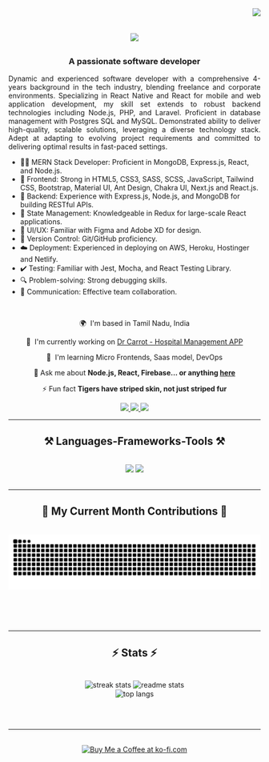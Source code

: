 <img align="right" src="https://visitor-badge.laobi.icu/badge?page_id=Bharathkumar-c.Bharathkumar-c" />

<h1 align="center">
    <img src="https://readme-typing-svg.herokuapp.com/?font=Righteous&size=35&center=true&vCenter=true&width=500&height=70&duration=4000&lines=Hi+There!+👋;+I'm+Bharath+Kumar!;" />
</h1>

<h3 align="center">A passionate software developer</h3>
<p align="justify">
Dynamic and experienced software developer with a comprehensive 4-years background in the tech industry, blending freelance and corporate environments. Specializing in React Native and React for mobile and web application development, my skill set extends to robust backend technologies including Node.js, PHP, and Laravel. Proficient in database management with Postgres SQL and MySQL. Demonstrated ability to deliver high-quality, scalable solutions, leveraging a diverse technology stack. Adept at adapting to evolving project requirements and committed to delivering optimal results in fast-paced settings.
</p>

- 👨‍💻 MERN Stack Developer: Proficient in MongoDB, Express.js, React, and Node.js.
- 🎨 Frontend: Strong in HTML5, CSS3, SASS, SCSS, JavaScript, Tailwind CSS, Bootstrap, Material UI, Ant Design, Chakra UI, Next.js and React.js.
- 🚀 Backend: Experience with Express.js, Node.js, and MongoDB for building RESTful APIs.
- 🔄 State Management: Knowledgeable in Redux for large-scale React applications.
- 📱 UI/UX: Familiar with Figma and Adobe XD for design.
- 📝 Version Control: Git/GitHub proficiency.
- ☁️ Deployment: Experienced in deploying on AWS, Heroku, Hostinger and Netlify.
- ✔️ Testing: Familiar with Jest, Mocha, and React Testing Library.
- 🔍 Problem-solving: Strong debugging skills.
- 💬 Communication: Effective team collaboration.

<br/>

<div align="center">

🌍  I'm based in Tamil Nadu, India 

🚀  I'm currently working on [Dr Carrot - Hospital Management APP](http://github.com/BharathKumar-c/hms-app)
 
🧠  I'm learning Micro Frontends, Saas model, DevOps

💬 Ask me about **Node.js, React, Firebase... or anything [here](https://github.com/BharathKumar-c/BharathKumar-c/issues)**

⚡ Fun fact **Tigers have striped skin, not just striped fur**

 </div>


 <div align="center"> 
  <a href="mailto:bharathwebdeveloper@gmail.com">
    <img src="https://img.shields.io/badge/Gmail-333333?style=for-the-badge&logo=gmail&logoColor=red" />
  </a>
  <a href="https://www.linkedin.com/in/bharath-kumar-1134592a7" target="_blank">
    <img src="https://img.shields.io/badge/LinkedIn-0077B5?style=for-the-badge&logo=linkedin&logoColor=white" target="_blank" />
  </a>
  <a href="https://lucky-sfogliatella-5c35fd.netlify.app/" target="_blank">
     <img src="https://img.shields.io/badge/Portfolio-FF5722?style=for-the-badge&logo=todoist&logoColor=white" target="_blank" /> <!-- sqlite, safari, google-chrome are other good icon options -->
  </a>
</div>

<hr/>

<h2 align="center">⚒️ Languages-Frameworks-Tools ⚒️</h2>
<br/>
<div align="center">
    <img src="https://skillicons.dev/icons?i=react,bootstrap,mui,html,css,vscode,github,figma,tailwind,git,redux,photoshop,illustrator" />
    <img src="https://skillicons.dev/icons?i=laravel,nodejs,python,javascript,typescript,express,firebase,c,mysql,postgresql,docker,jenkins,aws" /><br>
</div>

<br/>
<hr/>

<div align="center">
  <h2>🐍 My Current Month Contributions 🐍</h2>
  <br>
  <img alt="snake eating my contributions" src="https://raw.githubusercontent.com/BharathKumar-c/BharathKumar-c/output/github-contribution-grid-snake.svg" />
  
  <br/><br/><br/>
</div>

<hr/>

<h2 align="center">⚡ Stats ⚡</h2>
<br>
<div align=center>
  <img width=390 src="https://github-readme-streak-stats-salesp07.vercel.app/?user=BharathKumar-c&count_private=true&theme=react&border_radius=10" alt="streak stats"/>
  <img width=390 src="https://github-readme-stats-salesp07.vercel.app/api?username=BharathKumar-c&count_private=true&show_icons=true&theme=react&rank_icon=github&border_radius=10" alt="readme stats" />
  <br/>
  <img width=325 align="center" src="https://github-readme-stats-salesp07.vercel.app/api/top-langs/?username=BharathKumar-c&hide=HTML&langs_count=8&layout=compact&theme=react&border_radius=10&size_weight=0.5&count_weight=0.5&exclude_repo=github-readme-stats" alt="top langs" />
</div>

<br/><br/>

<hr/>

<br/>

<div align="center">
<a href='https://www.buymeacoffee.com/bharathwebdeveloper' target='_blank'><img height='64' style='border:0px;height:64px;' src='https://storage.ko-fi.com/cdn/kofi1.png?v=3' border='0' alt='Buy Me a Coffee at ko-fi.com' /></a>
</div>

<br/>
